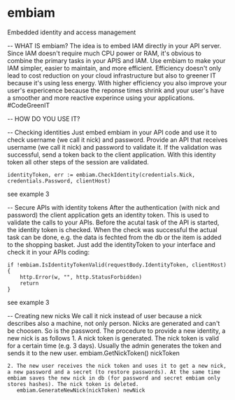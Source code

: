 # embiam
Embedded identity and access management

-- WHAT IS embiam?
The idea is to embed IAM directly in your API server. Since IAM doesn't require much CPU power or RAM, it's obvious to combine the primary tasks in your APIS and IAM. Use embiam to make your IAM simpler, easier to maintain, and more efficient. Efficiency doesn't only lead to cost reduction on your cloud infrastructure but also to greener IT because it's using less energy. With higher efficiency you also improve your user's expericence because the reponse times shrink and your user's have a smoother and more reactive experince using your applications. #CodeGreenIT

-- HOW DO YOU USE IT?

-- Checking identities 
Just embed embiam in your API code and use it to check username (we call it nick) and password. Provide an API that receives username (we call it nick) and password to validate it. If the validation was successful, send a token back to the client application. With this identity token all other steps of the session are validated.

    identityToken, err := embiam.CheckIdentity(credentials.Nick, credentials.Password, clientHost)
see example 3 

-- Secure APIs with identity tokens
After the authentication (with nick and password) the client application gets an identity token. This is used to validate the calls to your APIs. Before the acutal task of the API is started, the identity token is checked. When the check was successful the actual task can be done, e.g. the data is fechted from the db or the item is added to the shopping basket. Just add the identityToken to your interface and check it in your APIs coding:

	if !embiam.IsIdentityTokenValid(requestBody.IdentityToken, clientHost) {
		http.Error(w, "", http.StatusForbidden)
		return
	}
see example 3 

-- Creating new nicks
We call it nick instead of user because a nick describes also a machine, not only person. 
Nicks are generated and can't be choosen. So is the password. The procedure to provide a new identity, a new nick is as follows
	1. A nick token is generated. The nick token is valid for a certain time (e.g. 3 days). Usually the admin generates the token and sends it to the new user.
	   embiam.GetNickToken() nickToken

	2. The new user receives the nick token and uses it to get a new nick, a new password and a secret (to restore passwords). At the same time embiam saves the new nick in db (for password and secret embiam only stores hashes). The nick token is deleted.
	   embiam.GenerateNewNick(nickToken) newNick
